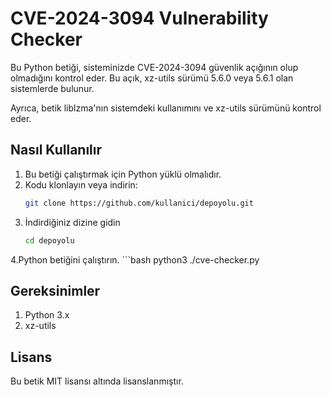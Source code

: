 # CVE-2024-3094 Vulnerability Checker

Bu Python betiği, sisteminizde CVE-2024-3094 güvenlik açığının olup olmadığını kontrol eder. Bu açık, xz-utils sürümü 5.6.0 veya 5.6.1 olan sistemlerde bulunur.

Ayrıca, betik liblzma'nın sistemdeki kullanımını ve xz-utils sürümünü kontrol eder.

## Nasıl Kullanılır

1. Bu betiği çalıştırmak için Python yüklü olmalıdır.
2. Kodu klonlayın veya indirin:
   ```bash
   git clone https://github.com/kullanici/depoyolu.git

3. İndirdiğiniz dizine gidin
    ```bash
    cd depoyolu
4.Python betiğini çalıştırın.
     ```bash
     python3 ./cve-checker.py
     
## Gereksinimler 
1. Python 3.x
2. xz-utils

## Lisans
Bu betik MIT lisansı altında lisanslanmıştır. 


